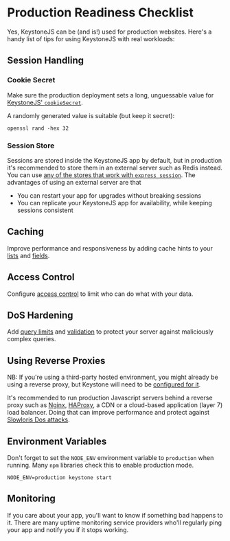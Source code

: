 <!--[meta]
section: guides
title: Production Readiness Checklist
[meta]-->

# Production Readiness Checklist

Yes, KeystoneJS can be (and is!) used for production websites. Here's a handy list of tips for using KeystoneJS with real workloads:

## Session Handling

### Cookie Secret

Make sure the production deployment sets a long, unguessable value for [KeystoneJS' `cookieSecret`](https://v5.keystonejs.com/keystone-alpha/keystone/#config).

A randomly generated value is suitable (but keep it secret):

```
openssl rand -hex 32
```

### Session Store

Sessions are stored inside the KeystoneJS app by default, but in production it's recommended to store them in an external server such as Redis instead. You can use [any of the stores that work with `express session`](https://github.com/expressjs/session#compatible-session-stores). The advantages of using an external server are that

- You can restart your app for upgrades without breaking sessions
- You can replicate your KeystoneJS app for availability, while keeping sessions consistent

## Caching

Improve performance and responsiveness by adding cache hints to your [lists](https://v5.keystonejs.com/api/create-list/#cachehint) and [fields](https://v5.keystonejs.com/keystone-alpha/fields/#cachehint).

## Access Control

Configure [access control](https://v5.keystonejs.com/guides/access-control/) to limit who can do what with your data.

## DoS Hardening

Add [query limits](https://v5.keystonejs.com/api/create-list/#querylimits) and [validation](https://v5.keystonejs.com/api/validation/) to protect your server against maliciously complex queries.

## Using Reverse Proxies

NB: If you're using a third-party hosted environment, you might already be using a reverse proxy, but Keystone will need to be [configured for it](https://v5.keystonejs.com/keystone-alpha/keystone/#trustproxies).

It's recommended to run production Javascript servers behind a reverse proxy such as [Nginx](https://nginx.org/), [HAProxy](https://www.haproxy.org/), a CDN or a cloud-based application (layer 7) load balancer. Doing that can improve performance and protect against [Slowloris Dos attacks](https://en.wikipedia.org/wiki/Slowloris_(computer_security)).

## Environment Variables

Don't forget to set the `NODE_ENV` environment variable to `production` when running. Many `npm` libraries check this to enable production mode.

```
NODE_ENV=production keystone start
```

## Monitoring

If you care about your app, you'll want to know if something bad happens to it. There are many uptime monitoring service providers who'll regularly ping your app and notify you if it stops working.
